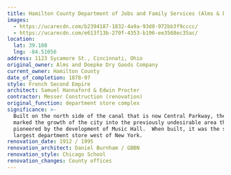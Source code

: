 ```yaml
---
title: Hamilton County Department of Jobs and Family Services (Alms & Doepke Bldg.)
images:
  - https://ucarecdn.com/b2394187-1832-4a9a-93d8-972bb3f9cccc/
  - https://ucarecdn.com/e613f13b-270f-4353-b196-ee3568ec35ac/
location:
  lat: 39.108
  lng: -84.51056
address: 1123 Sycamore St., Cincinnati, Ohio
original_owner: Alms and Doepke Dry Goods Company
current_owner: Hamilton County
date_of_completion: 1878-97
style: French Second Empire
architect: Samuel Hannaford & Edwin Procter
contractor: Messer Construction (renovation)
original_function: department store complex
significance: >-
  Built on the north side of the canal that is now Central Parkway, the store
  marked the growth of the city into the previously undesirable area that was
  pioneered by the development of Music Hall.  When built, it was the second
  largest department store west of New York.
renovation_date: 1912 / 1995
renovation_architect: Daniel Burnham / GBBN
renovation_style: Chicago School
renovation_changes: County offices
---
```

